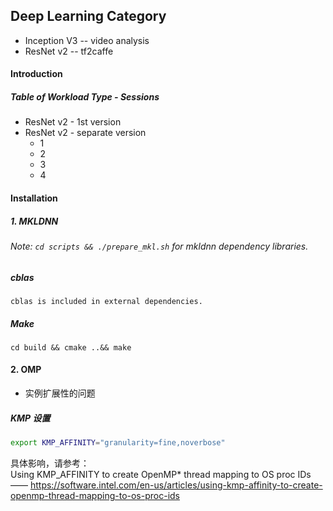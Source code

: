 ## Deep Learning Category

* Inception V3 -- video analysis
* ResNet v2 -- tf2caffe

#### Introduction

##### Table of Workload Type - Sessions
* ResNet v2 - 1st version
* ResNet v2 - separate version
    * 1
    * 2
    * 3
    * 4

#### Installation

##### 1. MKLDNN

###### Note: ``cd scripts && ./prepare_mkl.sh`` for mkldnn dependency libraries.

##### cblas
```
cblas is included in external dependencies.
```
##### Make
```
cd build && cmake ..&& make
```

#### 2. OMP
* 实例扩展性的问题
##### KMP 设置
```bash
export KMP_AFFINITY="granularity=fine,noverbose"
```
具体影响，请参考： <br>
Using KMP_AFFINITY to create OpenMP* thread mapping to OS proc IDs
—— https://software.intel.com/en-us/articles/using-kmp-affinity-to-create-openmp-thread-mapping-to-os-proc-ids
